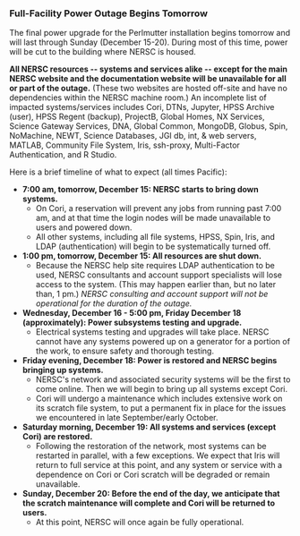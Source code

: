 ### Full-Facility Power Outage Begins Tomorrow

The final power upgrade for the Perlmutter installation begins tomorrow and
will last through Sunday (December 15-20). During most of this time, power will 
be cut to the building where NERSC is housed.

**All NERSC resources -- systems and services alike -- except for the main NERSC
website and the documentation website will be unavailable for all or part of the
outage.** (These two websites are hosted off-site and have no dependencies 
within the NERSC machine room.) An incomplete list of impacted systems/services
includes Cori, DTNs, Jupyter, HPSS Archive (user), HPSS Regent (backup), 
ProjectB, Global Homes, NX Services, Science Gateway Services, DNA, Global 
Common, MongoDB, Globus, Spin, NoMachine, NEWT, Science Databases, JGI db, 
int, & web servers, MATLAB, Community File System, Iris, ssh-proxy, 
Multi-Factor Authentication, and R Studio.

Here is a brief timeline of what to expect (all times Pacific):
- **7:00 am, tomorrow, December 15: NERSC starts to bring down systems.**
    - On Cori, a reservation will prevent any jobs from running past 7:00 am, 
and at that time the login nodes will be made unavailable to users and powered 
down.
    - All other systems, including all file systems, HPSS, Spin, Iris, and LDAP 
(authentication) will begin to be systematically turned off. 
- **1:00 pm, tomorrow, December 15: All resources are shut down.**
    - Because the NERSC help site requires LDAP authentication to be used,
NERSC consultants and account support specialists will lose access to the
system. (This may happen earlier than, but no later than, 1 pm.) *NERSC 
consulting and account support will not be operational for the duration of the 
outage.*
- **Wednesday, December 16 - 5:00 pm, Friday December 18 (approximately): Power
subsystems testing and upgrade.**
    - Electrical systems testing and upgrades will take place. NERSC cannot
have any systems powered up on a generator for a portion of the work, to ensure
safety and thorough testing.
- **Friday evening, December 18: Power is restored and NERSC begins bringing up
systems.**
    - NERSC's network and associated security systems will be the first to come 
online. Then we will begin to bring up all systems except Cori.
    - Cori will undergo a maintenance which includes extensive work on its
scratch file system, to put a permanent fix in place for the issues we 
encountered in late September/early October.
- **Saturday morning, December 19: All systems and services (except Cori) are
restored.**
    - Following the restoration of the network, most systems can be restarted in
parallel, with a few exceptions. We expect that Iris will return to full
service at this point, and any system or service with a dependence on Cori or 
Cori scratch will be degraded or remain unavailable.
- **Sunday, December 20: Before the end of the day, we anticipate that the 
scratch maintenance will complete and Cori will be returned to users.**
    - At this point, NERSC will once again be fully operational.
